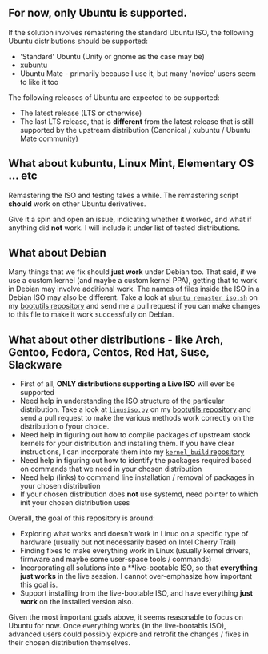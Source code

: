 ## For now, **only** Ubuntu is supported.

If the solution involves remastering the standard Ubuntu ISO, the following Ubuntu distributions should be supported:
- 'Standard' Ubuntu (Unity or gnome as the case may be)
- xubuntu
- Ubuntu Mate - primarily because I use it, but many 'novice' users seem to like it too

The following releases of Ubuntu are expected to be supported:
- The latest release (LTS or otherwise)
- The last LTS release, that is **different** from the latest release that is still supported by the upstream distribution (Canonical / xubuntu / Ubuntu Mate community)

## What about kubuntu, Linux Mint, Elementary OS ... etc
Remastering the ISO and testing takes a while. The remastering script **should** work on other Ubuntu derivatives. 

Give it a spin and open an issue, indicating whether it worked, and what if anything did **not** work. I will include it under list of tested distributions.

## What about Debian
Many things that we fix should **just work** under Debian too.
That said, if we use a custom kernel (and maybe a custom kernel PPA), getting that to work in Debian may involve additional work.
The names of files inside the ISO in a Debian ISO may also be different. Take a look at [```ubuntu_remaster_iso.sh```](https://github.com/sundarnagarajan/bootutils/blob/master/scripts/ubuntu_remaster_iso.sh) on my [bootutils repository](https://github.com/sundarnagarajan/bootutils) and send me a pull request if you can make changes to this file to make it work successfully on Debian.

## What about other distributions - like Arch, Gentoo, Fedora, Centos, Red Hat, Suse, Slackware
- First of all, **ONLY distributions supporting a Live ISO** will ever be supported
- Need help in understanding the ISO structure of the particular distribution. Take a look at [```linusiso.py```](https://github.com/sundarnagarajan/bootutils/blob/master/scripts/linuxiso.py) on my [bootutils repository](https://github.com/sundarnagarajan/bootutils) and send a pull request to make the various methods work correctly on the distribution o fyour choice.
- Need help in figuring out how to compile packages of upstream stock kernels for your distribution and installing them. If you have clear instructions, I can incorporate them into my [```kernel_build``` repository](https://github.com/sundarnagarajan/kernel_build)
- Need help in figuring out how to identify the packages required based on commands that we need in your chosen distribution
- Need help (links) to command line installation / removal of packages in your chosen distribution
- If your chosen distribution does **not** use systemd, need pointer to which init your chosen distribution uses

Overall, the goal of this repository is around:
- Exploring what works and doesn't work in Linuc on a specific type of hardware (usually but not necessarily based on Intel Cherry Trail)
- Finding fixes to make everything work in Linux (usually kernel drivers, firmware and maybe some user-space tools / commands)
- Incorporating all solutions into a **live-bootable ISO, so that **everything just works** in the live session. I cannot over-emphasize how important this goal is.
- Support installing from the live-bootable ISO, and have everything **just work** on the installed version also.

Given the most important goals above, it seems reasonable to focus on Ubuntu for now. Once everything works (in the live-bootabls ISO), advanced users could possibly explore and retrofit the changes / fixes in their chosen distribution themselves.

